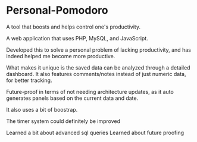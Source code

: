 # Personal-Pomodoro

A tool that boosts and helps control one's productivity.

A web application that uses PHP, MySQL, and JavaScript.

Developed this to solve a personal problem of lacking productivity, and has indeed helped me become more productive.

What makes it unique is the saved data can be analyzed through a detailed dashboard. It also features comments/notes instead of just numeric data, for better tracking.

Future-proof in terms of not needing architecture updates, as it auto generates panels based on the current data and date.




It also uses a bit of boostrap.

The timer system could definitely be improved

Learned a bit about advanced sql queries
Learned about future proofing
